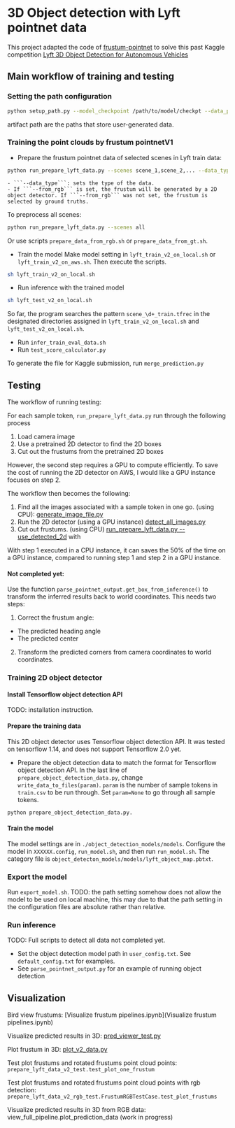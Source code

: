 # 3D Object detection with Lyft pointnet data

This project adapted the code of [frustum-pointnet](http://stanford.edu/~rqi/frustum-pointnets/) to solve this past Kaggle competition [Lyft 3D Object Detection for Autonomous Vehicles](https://www.kaggle.com/c/3d-object-detection-for-autonomous-vehicles)


## Main workflow of training and testing

### Setting the path configuration

```bash
python setup_path.py --model_checkpoint /path/to/model/checkpt --data_path /path/to/data --artifact_path /path/to/artifact --object_detection_model_path /object/detection/model/path
```
artifact path are the paths that store user-generated data.


### Training the point clouds by frustum pointnetV1

- Prepare the frustum pointnet data of selected scenes in Lyft train data:
```bash
python run_prepare_lyft_data.py --scenes scene_1,scene_2,... --data_type {train, test} [--from_rgb]
```

    - ```--data_type```: sets the type of the data. 
    - If ```--from_rgb``` is set, the frustum will be generated by a 2D object detector. If ```--from_rgb``` was not set, the frustum is selected by ground truths.

To preprocess all scenes:
```bash
python run_prepare_lyft_data.py --scenes all
```
Or use scripts ```prepare_data_from_rgb.sh``` or ```prepare_data_from_gt.sh```.


- Train the model
Make model setting in ```lyft_train_v2_on_local.sh``` or ```lyft_train_v2_on_aws.sh```. Then execute the scripts.
```bash
sh lyft_train_v2_on_local.sh
```

- Run inference with the trained model
```bash
sh lyft_test_v2_on_local.sh
```
So far, the program searches the pattern ```scene_\d+_train.tfrec``` in the designated directories assigned 
in ```lyft_train_v2_on_local.sh``` and ```lyft_test_v2_on_local.sh```.

- Run ```infer_train_eval_data.sh```
- Run ```test_score_calculator.py```

To generate the file for Kaggle submission, run ```merge_prediction.py```


## Testing

The workflow of running testing:

For each sample token, ```run_prepare_lyft_data.py``` run through the following process
1. Load camera image 
2. Use a pretrained 2D detector to find the 2D boxes
3. Cut out the frustums from the pretrained 2D boxes

However, the second step requires a GPU to compute efficiently. 
To save the cost of running the 2D detector on AWS, I would like a GPU instance focuses on step 2.

The workflow then becomes the following:

1. Find all the images associated with a sample token in one go. (using CPU): [generate_image_file.py](generate_image_file_paths.py)
2. Run the 2D detector (using a GPU instance) [detect_all_images.py](detect_all_images.py)
3. Cut out frustums. (using CPU) [run_prepare_lyft_data.py --use_detected_2d](run_prepare_lyft_data.py) with 


With step 1 executed in a CPU instance, it can saves the 50% of the time on a GPU instance, 
compared to running step 1 and step 2 in a GPU instance.
 

#### Not completed yet:
Use the function ```parse_pointnet_output.get_box_from_inference()``` to transform the inferred results back to world coordinates. 
This needs two steps:
1. Correct the frustum angle:
- The predicted heading angle
- The predicted center

2. Transform the predicted corners from camera coordinates to world coordinates.

### Training 2D object detector

#### Install Tensorflow object detection API
TODO: installation instruction.


#### Prepare the training data
This 2D object detector uses Tensorflow object detection API. It was tested on tensorflow 1.14, 
and does not support Tensorflow 2.0 yet.
- Prepare the object detection data to match the format for Tensorflow object detection API.
In the last line of ```prepare_object_detection_data.py```, change ```write_data_to_files(param)```.
```param``` is the number of sample tokens in ```train.csv``` to be run through.
Set ```param=None``` to go through all sample tokens.
```bash
python prepare_object_detection_data.py.
```

#### Train the model

The model settings are in ```./object_detection_models/models```. 
Configure the model in ````XXXXXX.config````, ```run_model.sh```, and then run ```run_model.sh```.
The category file is ```object_detecton_models/models/lyft_object_map.pbtxt```.

### Export the model
Run ```export_model.sh```.
TODO: the path setting somehow does not allow the model to be used on local machine, 
this may due to that the path setting in the configuration files are absolute rather than relative.  

### Run inference

TODO: Full scripts to detect all data not completed yet. 
- Set the object detection model path in ```user_config.txt```. See ```default_config.txt``` for examples.
- See ```parse_pointnet_output.py``` for an example of running object detection


## Visualization

Bird view frustums: [Visualize frustum pipelines.ipynb](Visualize frustum pipelines.ipynb)

Visualize predicted results in 3D: [pred_viewer_test.py](pred_viewer_test.py)

Plot frustum in 3D: [plot_v2_data.py](plot_v2_data.py)

Test plot frustums and rotated frustums point cloud points: ```prepare_lyft_data_v2_test.test_plot_one_frustum```

Test plot frustums and rotated frustums point cloud points with rgb detection: ```prepare_lyft_data_v2_rgb_test.FrustumRGBTestCase.test_plot_frustums```

Visualize predicted results in 3D from RGB data: view_full_pipeline.plot_prediction_data (work in progress)